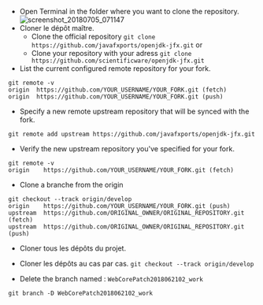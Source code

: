 - Open Terminal in the folder where you want to clone the repository.
![screenshot_20180705_071147](https://user-images.githubusercontent.com/19194678/42303924-dfda33a2-8023-11e8-8ae3-af811c438225.png)
- Cloner le dépôt maître.
  - Clone the official repository
```git clone https://github.com/javafxports/openjdk-jfx.git```
or 
  - Clone your repository with your adress
```git clone https://github.com/scientificware/openjdk-jfx.git```
- List the current configured remote repository for your fork.
````
git remote -v
origin  https://github.com/YOUR_USERNAME/YOUR_FORK.git (fetch)
origin  https://github.com/YOUR_USERNAME/YOUR_FORK.git (push)
````

- Specify a new remote upstream repository that will be synced with the fork.
```
git remote add upstream https://github.com/javafxports/openjdk-jfx.git
```

- Verify the new upstream repository you've specified for your fork.
```
git remote -v
origin    https://github.com/YOUR_USERNAME/YOUR_FORK.git (fetch)
```

- Clone a branche from the origin
```
git checkout --track origin/develop
origin    https://github.com/YOUR_USERNAME/YOUR_FORK.git (push)
upstream  https://github.com/ORIGINAL_OWNER/ORIGINAL_REPOSITORY.git (fetch)
upstream  https://github.com/ORIGINAL_OWNER/ORIGINAL_REPOSITORY.git (push)
```

- Cloner tous les dépôts du projet.

- Cloner les dépôts au cas par cas.
```git checkout --track origin/develop```

- Delete the branch named : `WebCorePatch2018062102_work`
```
git branch -D WebCorePatch2018062102_work
```
